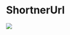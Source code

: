 # ShortnerUrl

<div>
<img src="https://user-images.githubusercontent.com/93503467/221443714-48099a54-0c5b-4642-b788-0cdb9422cf13.png"/>
</div>
